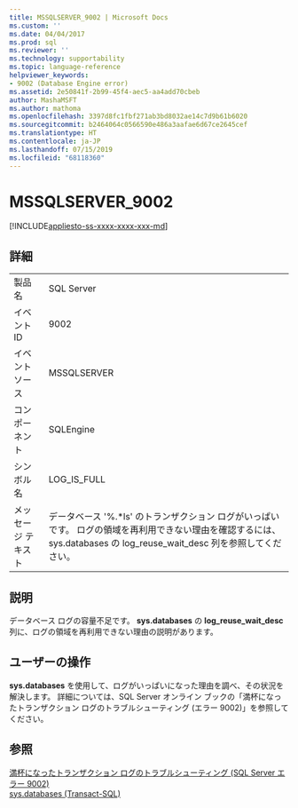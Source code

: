 ```yaml
---
title: MSSQLSERVER_9002 | Microsoft Docs
ms.custom: ''
ms.date: 04/04/2017
ms.prod: sql
ms.reviewer: ''
ms.technology: supportability
ms.topic: language-reference
helpviewer_keywords:
- 9002 (Database Engine error)
ms.assetid: 2e50841f-2b99-45f4-aec5-aa4add70cbeb
author: MashaMSFT
ms.author: mathoma
ms.openlocfilehash: 3397d8fc1fbf271ab3bd8032ae14c7d9b61b6020
ms.sourcegitcommit: b2464064c0566590e486a3aafae6d67ce2645cef
ms.translationtype: HT
ms.contentlocale: ja-JP
ms.lasthandoff: 07/15/2019
ms.locfileid: "68118360"
---
```

# <a name="mssqlserver9002"></a>MSSQLSERVER_9002
[!INCLUDE[appliesto-ss-xxxx-xxxx-xxx-md](../../includes/appliesto-ss-xxxx-xxxx-xxx-md.md)]
  
## <a name="details"></a>詳細  
  
|||  
|-|-|  
|製品名|SQL Server|  
|イベント ID|9002|  
|イベント ソース|MSSQLSERVER|  
|コンポーネント|SQLEngine|  
|シンボル名|LOG_IS_FULL|  
|メッセージ テキスト|データベース '%.*ls' のトランザクション ログがいっぱいです。 ログの領域を再利用できない理由を確認するには、sys.databases の log_reuse_wait_desc 列を参照してください。|  
  
## <a name="explanation"></a>説明  
データベース ログの容量不足です。 **sys.databases** の **log_reuse_wait_desc** 列に、ログの領域を再利用できない理由の説明があります。  
  
## <a name="user-action"></a>ユーザーの操作  
**sys.databases** を使用して、ログがいっぱいになった理由を調べ、その状況を解決します。 詳細については、SQL Server オンライン ブックの「満杯になったトランザクション ログのトラブルシューティング (エラー 9002)」を参照してください。  
  
## <a name="see-also"></a>参照  
[満杯になったトランザクション ログのトラブルシューティング &#40;SQL Server エラー 9002&#41;](~/relational-databases/logs/troubleshoot-a-full-transaction-log-sql-server-error-9002.md)  
[sys.databases &#40;Transact-SQL&#41;](~/relational-databases/system-catalog-views/sys-databases-transact-sql.md)  
  
